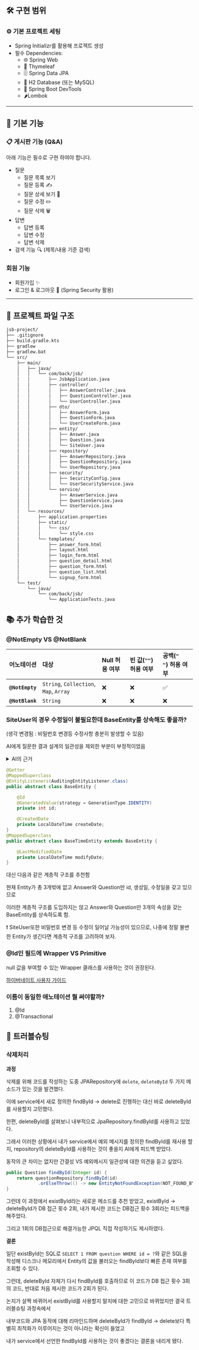 ## 🛠️ 구현 범위

### ⚙️ 기본 프로젝트 세팅

- Spring Initializr를 활용해 프로젝트 생성
- 필수 Dependencies:
    - 🌐 Spring Web
    - 🎨 Thymeleaf
    - 🗄️ Spring Data JPA
    - 💾 H2 Database (또는 MySQL)
    - 🔄 Spring Boot DevTools
    - 🌶️Lombok

---

## 📝 기본 기능

### 📋 게시판 기능 (Q&A)

아래 기능은 필수로 구현 하여야 합니다.

- 질문
    - 질문 목록 보기
    - 질문 등록 ✍️
    - 질문 상세 보기 🔎
    - 질문 수정 ✏️
    - 질문 삭제 🗑️
- 답변
    - 답변 등록
    - 답변 수정
    - 답변 삭제
- 검색 기능 🔍 (제목/내용 기준 검색)

### 회원 기능

- 회원가입 ✨
- 로그인 & 로그아웃 🔐 (Spring Security 활용)

---


## 📂 프로젝트 파일 구조

```bash
jsb-project/
├── .gitignore
├── build.gradle.kts
├── gradlew
├── gradlew.bat
└── src/
    ├── main/
    │   ├── java/
    │   │   └── com/back/jsb/
    │   │       ├── JsbApplication.java
    │   │       ├── controller/
    │   │       │   ├── AnswerController.java
    │   │       │   ├── QuestionController.java
    │   │       │   └── UserController.java
    │   │       ├── dto/
    │   │       │   ├── AnswerForm.java
    │   │       │   ├── QuestionForm.java
    │   │       │   └── UserCreateForm.java
    │   │       ├── entity/
    │   │       │   ├── Answer.java
    │   │       │   ├── Question.java
    │   │       │   └── SiteUser.java
    │   │       ├── repository/
    │   │       │   ├── AnswerRepository.java
    │   │       │   ├── QuestionRepository.java
    │   │       │   └── UserRepository.java
    │   │       ├── security/
    │   │       │   ├── SecurityConfig.java
    │   │       │   └── UserSecurityService.java
    │   │       └── service/
    │   │           ├── AnswerService.java
    │   │           ├── QuestionService.java
    │   │           └── UserService.java
    │   └── resources/
    │       ├── application.properties
    │       ├── static/
    │       │   └── css/
    │       │       └── style.css
    │       └── templates/
    │           ├── answer_form.html
    │           ├── layout.html
    │           ├── login_form.html
    │           ├── question_detail.html
    │           ├── question_form.html
    │           ├── question_list.html
    │           └── signup_form.html
    └── test/
        └── java/
            └── com/back/jsb/
                └── ApplicationTests.java
```


## 📚 추가 학습한 것

### @NotEmpty VS @NotBlank

| 어노테이션 | 대상 | Null 허용 여부 | 빈 값(`""`) 허용 여부 | 공백(`"   "`) 허용 여부 |
| :--- | :--- | :--- | :--- | :--- |
| **`@NotEmpty`** | `String`, `Collection`, `Map`, `Array` | ❌ | ❌ | ✅ |
| **`@NotBlank`** | `String` | ❌ | ❌ | ❌ |

### SiteUser의 경우 수정일이 불필요한데 BaseEntity를 상속해도 좋을까? 
(생각 변경됨 : 비밀번호 변경등 수정사항 충분히 발생할 수 있음)

AI에게 질문한 결과 설계의 일관성을 제외한 부분이 부정적이었음


<details><summary> AI의 근거 </summary>

📌 장점

관리가 단순하다 → 하나의 BaseEntity만 있으면 됨

모든 엔티티에 createDate, modifyDate가 보장되므로 쿼리/조회 시 일관성 있음
(예: 최근 수정된 순 정렬 같은 기능을 거의 모든 도메인에 바로 적용 가능)

스프링 데이터 JPA의 Auditing 기능을 한 번만 적용하면 된다.

📌 단점

실제로 수정일이 필요 없는 엔티티에도 modifyDate 컬럼이 생김
→ DB 설계 상 “이 필드는 왜 있지?” 라는 의문을 남길 수 있음

ISP 위반
클라이언트가 사용하지 않는 기능에 의존하게 됨
SiteUser는 modifyDate가 필요 없는데 강제로 가지게 됨

도메인 모델 관점에서 불필요한 속성이 섞여 있음

데이터베이스 리소스 낭비

📌 적합한 상황

프로젝트 성격상 거의 모든 엔티티가 수정일을 갖는 경우
(예: 게시글, 댓글, 주문, 상품, 결제 등 대부분 수정될 수 있는 비즈니스 도메인)

운영 편의성(정렬, 로그 추적 등)이 일관성을 더 중요하게 여길 때

</details>

```java
@Getter
@MappedSuperclass
@EntityListeners(AuditingEntityListener.class)
public abstract class BaseEntity {

    @Id
    @GeneratedValue(strategy = GenerationType.IDENTITY)
    private int id;

    @CreatedDate
    private LocalDateTime createDate;
}
@MappedSuperclass
public abstract class BaseTimeEntity extends BaseEntity {

    @LastModifiedDate
    private LocalDateTime modifyDate;
}
```

대신 다음과 같은 계층적 구조를 추천함

현재 Entity가 총 3개밖에 없고 Answer와 Question만 id, 생성일, 수정일을 갖고 있으므로

이러한 계층적 구조를 도입하지는 않고 Answer와 Question만 3개의 속성을 갖는 BaseEntity를 상속하도록 함.

❗ SiteUser또한 비밀번호 변경 등 수정이 일어날 가능성이 있으므로, 나중에 정말 불변한 Entity가 생긴다면
계층적 구조를 고려하여 보자.

### @Id인 필드에 Wrapper VS Primitive

null 값을 부여할 수 있는 Wrapper 클래스를 사용하는 것이 권장된다.

[하이버네이트 사용자 가이드](https://docs.jboss.org/hibernate/orm/5.3/userguide/html_single/Hibernate_User_Guide.html#entity-pojo-constructor)

### 이름이 동일한 애노테이션 뭘 써야할까?

1. @Id
2. @Transactional


## 🚀 트러블슈팅

### 삭제처리
**과정**

삭제를 위해 코드를 작성하는 도중 JPARepository에 `delete`, `deleteById` 두 가지 메소드가 있는 것을 발견했다.

이에 service에서 새로 정의한 findById -> delete로 진행하는 대신 바로 deleteById를 사용할지 고민했다.

한편, deleteById를 살펴보니 내부적으로 JpaRepository.findById를 사용하고 있었다.

그래서 이러한 상황에서 내가 service에서 예외 메시지를 정의한 findById를 재사용 할지, repository의 deleteById를
사용하는 것이 좋을지 AI에게 피드백 받았다.

동작의 큰 차이는 없지만 간결성 VS 예외메시지 일관성에 대한 의견을 듣고 싶었다.

```java
public Question findById(Integer id) {
    return questionRepository.findById(id)
            .orElseThrow(() -> new EntityNotFoundException(NOT_FOUND_BY_ID.formatted(id)));
}
```

그런데 이 과정에서 existById라는 새로운 메소드를 추천 받았고, existById -> deleteById가 DB 접근 횟수 2회,
내가 제시한 코드는 DB접근 횟수 3회라는 피드백을 해주었다. 

그리고 1회의 DB접근으로 해결가능한 JPQL 직접 작성하기도 제시하였다. 

**결론**

일단 existById는 SQL로 `SELECT 1 FROM question WHERE id = ?`와 같은 SQL을 작성해 디스크나 메모리에서 Entity의 값을 불러오는 findById보다
빠른 존재 여부를 조회할 수 있다.

그런데, deleteById 자체가 다시 findById를 호출하므로
이 코드가 DB 접근 횟수 3회의 코드, 반대로 처음 제시한 코드가 2회가 된다.

논지가 살짝 바뀌어서 existById를 사용할지 말지에 대한 고민으로 바뀌었지만 결국 트러블슈팅 과정속에서

내부코드와 JPA 동작에 대해 리마인드하며 deleteById가 findById -> delete보다 특별히 최적화가 이루어지는 것이 아니라는 확신이 들었고

내가 service에서 선언한 findById를 사용하는 것이 좋겠다는 결론을 내리게 됐다.
